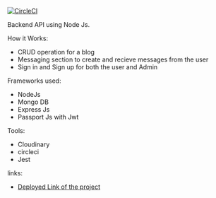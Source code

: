 
[![CircleCI](https://dl.circleci.com/status-badge/img/gh/kayigmb/MyBrand-BE/tree/main.svg?style=svg)](https://dl.circleci.com/status-badge/redirect/gh/kayigmb/MyBrand-BE/tree/main)

Backend API using Node Js.

How it Works:
- CRUD operation for a blog
- Messaging section to create and recieve messages from the user
- Sign in and Sign up for both the user and Admin

  
Frameworks used:
- NodeJs
- Mongo DB
- Express Js
- Passport Js with Jwt

Tools:
- Cloudinary
- circleci
- Jest

links:
- [Deployed Link of the project ](https://mybrand-be-4hmq.onrender.com/docs)

